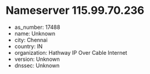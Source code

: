 # Nameserver 115.99.70.236

* as_number: 17488
* name: Unknown
* city: Chennai
* country: IN
* organization: Hathway IP Over Cable Internet
* version: Unknown
* dnssec: Unknown
